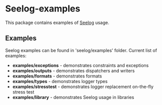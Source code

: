 Seelog-examples
=======

This package contains examples of [Seelog](https://github.com/cihub/seelog) usage.

Examples
---------------

Seelog examples can be found in 'seelog/examples' folder. Current list of examples: 

* **examples/exceptions** - demonstrates constraints and exceptions
* **examples/outputs** - demonstrates dispatchers and writers
* **examples/formats** - demonstrates formats
* **examples/types** - demonstrates logger types
* **examples/stresstest** - demonstrates logger replacement on-the-fly stress test
* **examples/library** - demonstrates Seelog usage in libraries
